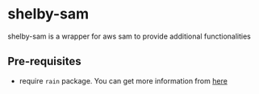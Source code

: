 # shelby-sam

shelby-sam is a wrapper for aws sam to provide additional functionalities

## Pre-requisites

- require `rain` package. You can get more information from [here](https://github.com/aws-cloudformation/rain)
